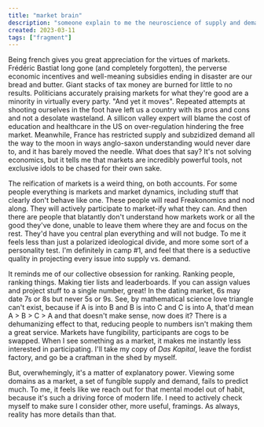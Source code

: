 ```yaml
---
title: "market brain"
description: "someone explain to me the neuroscience of supply and demand"
created: 2023-03-11
tags: ["fragment"]
---
```


Being french gives you great appreciation for the virtues of markets. Frédéric Bastiat long gone (and completely forgotten), the perverse economic incentives and well-meaning subsidies ending in disaster are our bread and butter. Giant stacks of tax money are burned for little to no results. Politicians accurately praising markets for what they're good are a minority in virtually every party. 
"And yet it moves". Repeated attempts at shooting ourselves in the foot have left us a country with its pros and cons and not a desolate wasteland. A sillicon valley expert will blame the cost of education and healthcare in the US on over-regulation hindering the free market.  Meanwhile, France has restricted supply and subzidized demand all the way to the moon in ways anglo-saxon understanding would never dare to, and it has barely moved the needle. 
What does that say? It's not solving economics, but it tells me that markets are incredibly powerful tools, not exclusive idols to be chased for their own sake.

The reification of markets is a weird thing, on both accounts. 
For some people everything is markets and market dynamics, including stuff that clearly don't behave like one. These people will read Freakonomics and nod along. They will actively participate to market-ify what they can. 
And then there are people that blatantly don't understand how markets work or all the good they've done, unable to leave them where they are and focus on the rest. They'd have you central plan everything and will not budge. 
To me it feels less than just a polarized ideological divide, and more some sort of a personality test. I'm definitely in camp #1, and feel that there is a seductive quality in projecting every issue into supply vs. demand. 

It reminds me of our collective obsession for ranking. Ranking people, ranking things. Making tier lists and leaderboards. If you can assign values and project stuff to a single number, great! 
In the dating market, 6s may date 7s or 8s but never 5s or 9s. See, by mathematical science love triangle can't exist, because if A is into B and B is into C and C is into A, that'd mean A > B > C > A and that doesn't make sense, now does it? 
There is a dehumanizing effect to that, reducing people to numbers isn't making them a great service. Markets have fungibility, participants are cogs to be swapped. When I see something as a market, it makes me instantly less interested in participating. I'll take my copy of *Das Kapital*, leave the fordist factory, and go be a craftman in the shed by myself.  

But, overwhemingly, it's a matter of explanatory power. Viewing some domains as a market, a set of fungible supply and demand, fails to predict much. To me, it feels like we reach out for that mental model out of habit, because it's such a driving force of modern life. I need to actively check myself to make sure I consider other, more useful, framings. As always, reality has more details than that. 
